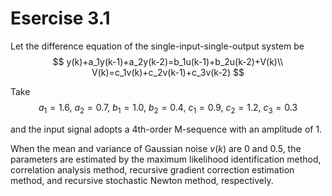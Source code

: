 # Esercise 3.1

Let the difference equation of the single-input-single-output system be
$$
y(k)+a_1y(k-1)+a_2y(k-2)=b_1u(k-1)+b_2u(k-2)+V(k)\\
V(k)=c_1v(k)+c_2v(k-1)+c_3v(k-2)
$$

Take
$$
a_1=1.6,~a_2=0.7,~b_1=1.0,~b_2=0.4,~c_1=0.9,~c_2=1.2,~c_3=0.3
$$

and the input signal adopts a 4th-order M-sequence with an amplitude of 1.

When the mean and variance of Gaussian noise $v(k)$ are 0 and 0.5, the parameters are
estimated by the maximum likelihood identification method, correlation analysis method, 
recursive gradient correction estimation method, and recursive stochastic Newton
method, respectively.